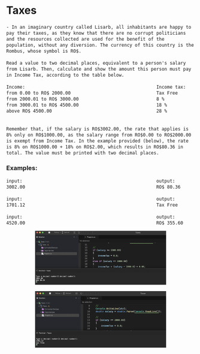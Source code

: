 # Taxes

    - In an imaginary country called Lisarb, all inhabitants are happy to pay their taxes, as they know that there are no corrupt politicians and the resources collected are used for the benefit of the population, without any diversion. The currency of this country is the Rombus, whose symbol is RO$.

    Read a value to two decimal places, equivalent to a person's salary from Lisarb. Then, calculate and show the amount this person must pay in Income Tax, according to the table below.

    Income:                                                 Income tax:
    from 0.00 to RO$ 2000.00                                Tax Free
    from 2000.01 to RO$ 3000.00                             8 %
    from 3000.01 to RO$ 4500.00                             18 %
    above RO$ 4500.00                                       28 %


    Remember that, if the salary is RO$3002.00, the rate that applies is 8% only on RO$1000.00, as the salary range from RO$0.00 to RO$2000.00 is exempt from Income Tax. In the example provided (below), the rate is 8% on RO$1000.00 + 18% on RO$2.00, which results in RO$80.36 in total. The value must be printed with two decimal places.

### Examples:

    input:                                                  output:
    3002.00                                                 RO$ 80.36

    input:                                                  output:
    1701.12                                                 Tax Free

    input:                                                  output:
    4520.00                                                 RO$ 355.60

<p align="center">
  <img src="./screenshots/example1.png" width="350" title="Console">
</p>

<p align="center">
  <img src="./screenshots/example2.png" width="350" title="Console">
</p>
